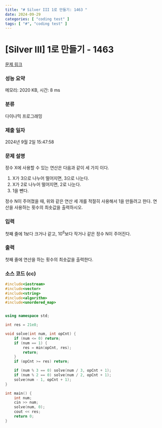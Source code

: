 ```yaml
---
title: "# Silver III 1로 만들기: 1463 "
date: 2024-09-29
categories: [ "coding test" ]
tags: [ "#", "coding test" ]
---
```


# [Silver III] 1로 만들기 - 1463 

[문제 링크](https://www.acmicpc.net/problem/1463) 

### 성능 요약

메모리: 2020 KB, 시간: 8 ms

### 분류

다이나믹 프로그래밍

### 제출 일자

2024년 9월 2일 15:47:58

### 문제 설명

<p>정수 X에 사용할 수 있는 연산은 다음과 같이 세 가지 이다.</p>

<ol>
	<li>X가 3으로 나누어 떨어지면, 3으로 나눈다.</li>
	<li>X가 2로 나누어 떨어지면, 2로 나눈다.</li>
	<li>1을 뺀다.</li>
</ol>

<p>정수 N이 주어졌을 때, 위와 같은 연산 세 개를 적절히 사용해서 1을 만들려고 한다. 연산을 사용하는 횟수의 최솟값을 출력하시오.</p>

### 입력 

 <p>첫째 줄에 1보다 크거나 같고, 10<sup>6</sup>보다 작거나 같은 정수 N이 주어진다.</p>

### 출력 

 <p>첫째 줄에 연산을 하는 횟수의 최솟값을 출력한다.</p>


### 소스 코드 (cc)
```cc
#include<iostream>
#include<vector>
#include<string>
#include<algorithm>
#include<unordered_map>


using namespace std;

int res = 21e8;

void solve(int num, int opCnt) {
	if (num <= 0) return;
	if (num == 1) {
		res = min(opCnt, res);
		return;
	}
	if (opCnt >= res) return;

	if (num % 3 == 0) solve(num / 3, opCnt + 1);
	if (num % 2 == 0) solve(num / 2, opCnt + 1);
	solve(num - 1, opCnt + 1);
}

int main() {
	int num;
	cin >> num;
	solve(num, 0);
	cout << res;
	return 0;
}
```
